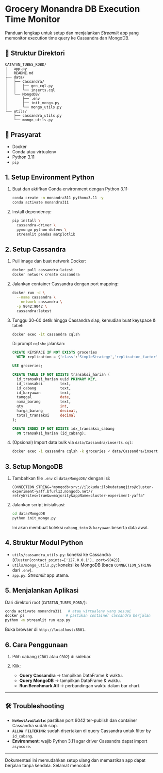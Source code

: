 # Grocery Monandra DB Execution Time Monitor

Panduan lengkap untuk setup dan menjalankan *Streamlit* app yang memonitor execution time query ke Cassandra dan MongoDB.

## 📁 Struktur Direktori

```
CATATAN_TUBES_ROBD/
│   app.py
│   README.md
├── data/
│   ├── Cassandra/
│   │   ├── gen_cql.py
│   │   └── inserts.cql
│   └── MongoDB/
│       ├── .env
│       ├── init_mongo.py
│       └── mongo_utils.py
└── utils/
    ├── cassandra_utils.py
    └── mongo_utils.py
```

## 🔧 Prasyarat

* Docker
* Conda atau virtualenv
* Python 3.11
* `pip`

## 1. Setup Environment Python

1. Buat dan aktifkan Conda environment dengan Python 3.11:

   ```bash
   conda create -n monandra311 python=3.11 -y
   conda activate monandra311
   ```
2. Install dependency:

   ```bash
   pip install \
     cassandra-driver \
     pymongo python-dotenv \
     streamlit pandas matplotlib
   ```

## 2. Setup Cassandra

1. Pull image dan buat network Docker:

   ```bash
   docker pull cassandra:latest
   docker network create cassandra
   ```
2. Jalankan container Cassandra dengan port mapping:

   ```bash
   docker run -d \
     --name cassandra \
     --network cassandra \
     -p 9042:9042 \
     cassandra:latest
   ```
3. Tunggu 30–60 detik hingga Cassandra siap, kemudian buat keyspace & tabel:

   ```bash
   docker exec -it cassandra cqlsh
   ```

   Di prompt `cqlsh>` jalankan:

   ```sql
   CREATE KEYSPACE IF NOT EXISTS groceries
     WITH replication = {'class':'SimpleStrategy','replication_factor':1};

   USE groceries;

   CREATE TABLE IF NOT EXISTS transaksi_harian (
     id_transaksi_harian uuid PRIMARY KEY,
     id_transaksi        text,
     id_cabang           text,
     id_karyawan         text,
     tanggal             date,
     nama_barang         text,
     qty                 int,
     harga_barang        decimal,
     total_transaksi     decimal
   );

   CREATE INDEX IF NOT EXISTS idx_transaksi_cabang
     ON transaksi_harian (id_cabang);
   ```
4. (Opsional) Import data bulk via `data/Cassandra/inserts.cql`:

   ```bash
   docker exec -i cassandra cqlsh -k groceries < data/Cassandra/inserts.cql
   ```

## 3. Setup MongoDB

1. Tambahkan file `.env` di `data/MongoDB/` dengan isi:

   ```dotenv
   CONNECTION_STRING="mongodb+srv://ilokuda:ilokudatangjiro@cluster-experiment-yaff.bfurl13.mongodb.net/?retryWrites=true&w=majority&appName=cluster-experiment-yaffa"
   ```
2. Jalankan script inisialisasi:

   ```bash
   cd data/MongoDB
   python init_mongo.py
   ```

   Ini akan membuat koleksi `cabang_toko` & `karyawan` beserta data awal.

## 4. Struktur Modul Python

* `utils/cassandra_utils.py`: koneksi ke Cassandra (`Cluster(contact_points=['127.0.0.1'], port=9042)`).
* `utils/mongo_utils.py`: koneksi ke MongoDB (baca `CONNECTION_STRING` dari `.env`).
* `app.py`: *Streamlit* app utama.

## 5. Menjalankan Aplikasi

Dari direktori root (`CATATAN_TUBES_ROBD/`):

```bash
conda activate monandra311   # atau virtualenv yang sesuai
docker ps                   # pastikan container cassandra berjalan
python -m streamlit run app.py
```

Buka browser di `http://localhost:8501`.

## 6. Cara Penggunaan

1. Pilih cabang (`CB01` atau `CB02`) di sidebar.
2. Klik:

   * **Query Cassandra** → tampilkan DataFrame & waktu.
   * **Query MongoDB** → tampilkan DataFrame & waktu.
   * **Run Benchmark All** → perbandingan waktu dalam bar chart.

---

## 🛠 Troubleshooting

* **`NoHostAvailable`**: pastikan port 9042 ter-publish dan container Cassandra sudah siap.
* **`ALLOW FILTERING`**: sudah disertakan di query Cassandra untuk filter by `id_cabang`.
* **Environment**: wajib Python 3.11 agar driver Cassandra dapat import `asyncore`.

---

Dokumentasi ini memudahkan setup ulang dan memastikan app dapat berjalan tanpa kendala. Selamat mencoba!
